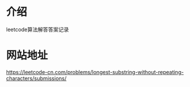 # 介绍

leetcode算法解答答案记录

# 网站地址

https://leetcode-cn.com/problems/longest-substring-without-repeating-characters/submissions/